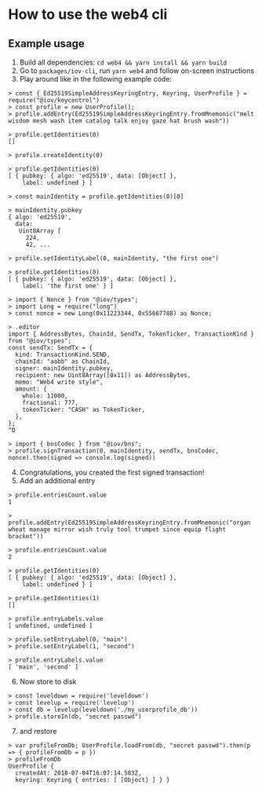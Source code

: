 How to use the web4 cli
=======================

## Example usage

1. Build all dependencies: `cd web4 && yarn install && yarn build`
2. Go to `packages/iov-cli`, run `yarn web4` and follow on-screen instructions
3. Play around like in the following example code:

```
> const { Ed25519SimpleAddressKeyringEntry, Keyring, UserProfile } = require("@iov/keycontrol")
> const profile = new UserProfile();
> profile.addEntry(Ed25519SimpleAddressKeyringEntry.fromMnemonic("melt wisdom mesh wash item catalog talk enjoy gaze hat brush wash"))

> profile.getIdentities(0)
[]

> profile.createIdentity(0)

> profile.getIdentities(0)
[ { pubkey: { algo: 'ed25519', data: [Object] },
    label: undefined } ]

> const mainIdentity = profile.getIdentities(0)[0]

> mainIdentity.pubkey
{ algo: 'ed25519',
  data:
   Uint8Array [
     224,
     42, ...

> profile.setIdentityLabel(0, mainIdentity, "the first one")

> profile.getIdentities(0)
[ { pubkey: { algo: 'ed25519', data: [Object] },
    label: 'the first one' } ]

> import { Nonce } from "@iov/types";
> import Long = require("long")
> const nonce = new Long(0x11223344, 0x55667788) as Nonce;

> .editor
import { AddressBytes, ChainId, SendTx, TokenTicker, TransactionKind } from "@iov/types";
const sendTx: SendTx = {
  kind: TransactionKind.SEND,
  chainId: "aabb" as ChainId,
  signer: mainIdentity.pubkey,
  recipient: new Uint8Array([0x11]) as AddressBytes,
  memo: "Web4 write style",
  amount: {
    whole: 11000,
    fractional: 777,
    tokenTicker: "CASH" as TokenTicker,
  },
};
^D

> import { bnsCodec } from "@iov/bns";
> profile.signTransaction(0, mainIdentity, sendTx, bnsCodec, nonce).then(signed => console.log(signed))
```

4. Congratulations, you created the first signed transaction!
5. Add an additional entry

```
> profile.entriesCount.value
1

> profile.addEntry(Ed25519SimpleAddressKeyringEntry.fromMnemonic("organ wheat manage mirror wish truly tool trumpet since equip flight bracket"))

> profile.entriesCount.value
2

> profile.getIdentities(0)
[ { pubkey: { algo: 'ed25519', data: [Object] },
    label: undefined } ]

> profile.getIdentities(1)
[]

> profile.entryLabels.value
[ undefined, undefined ]

> profile.setEntryLabel(0, "main")
> profile.setEntryLabel(1, "second")

> profile.entryLabels.value
[ 'main', 'second' ]
```

6. Now store to disk

```
> const leveldown = require('leveldown')
> const levelup = require('levelup')
> const db = levelup(leveldown('./my_userprofile_db'))
> profile.storeIn(db, "secret passwd")
```

7. and restore

```
> var profileFromDb; UserProfile.loadFrom(db, "secret passwd").then(p => { profileFromDb = p })
> profileFromDb
UserProfile {
  createdAt: 2018-07-04T16:07:14.583Z,
  keyring: Keyring { entries: [ [Object] ] } }
```
